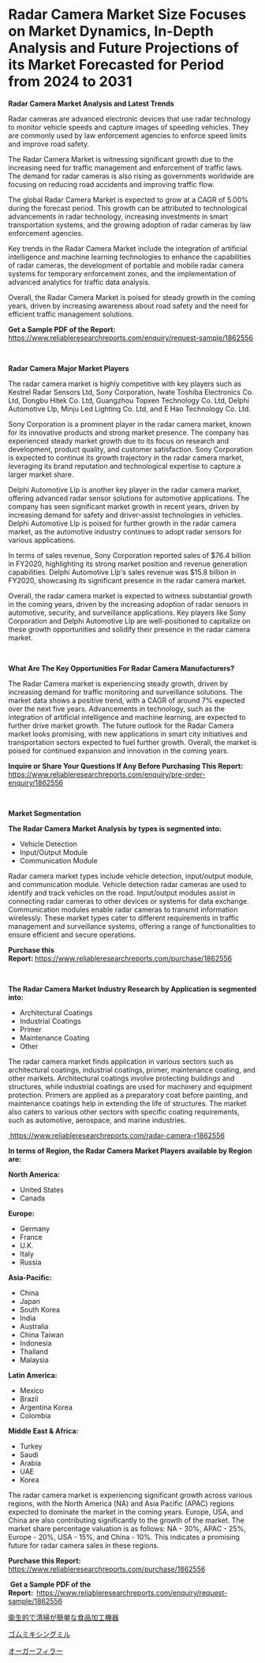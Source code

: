 <p><h1>Radar Camera Market Size Focuses on Market Dynamics, In-Depth Analysis and Future Projections of its Market Forecasted for Period from 2024 to 2031</h1></p><p><strong>Radar Camera Market Analysis and Latest Trends</strong></p>
<p><p>Radar cameras are advanced electronic devices that use radar technology to monitor vehicle speeds and capture images of speeding vehicles. They are commonly used by law enforcement agencies to enforce speed limits and improve road safety.</p><p>The Radar Camera Market is witnessing significant growth due to the increasing need for traffic management and enforcement of traffic laws. The demand for radar cameras is also rising as governments worldwide are focusing on reducing road accidents and improving traffic flow.</p><p>The global Radar Camera Market is expected to grow at a CAGR of 5.00% during the forecast period. This growth can be attributed to technological advancements in radar technology, increasing investments in smart transportation systems, and the growing adoption of radar cameras by law enforcement agencies.</p><p>Key trends in the Radar Camera Market include the integration of artificial intelligence and machine learning technologies to enhance the capabilities of radar cameras, the development of portable and mobile radar camera systems for temporary enforcement zones, and the implementation of advanced analytics for traffic data analysis.</p><p>Overall, the Radar Camera Market is poised for steady growth in the coming years, driven by increasing awareness about road safety and the need for efficient traffic management solutions.</p></p>
<p><strong>Get a Sample PDF of the Report:&nbsp;</strong> <a href="https://www.reliableresearchreports.com/enquiry/request-sample/1862556">https://www.reliableresearchreports.com/enquiry/request-sample/1862556</a></p>
<p>&nbsp;</p>
<p><strong>Radar Camera Major Market Players</strong></p>
<p><p>The radar camera market is highly competitive with key players such as Kestrel Radar Sensors Ltd, Sony Corporation, Iwate Toshiba Electronics Co. Ltd, Dongbu Hitek Co. Ltd, Guangzhou Topxen Technology Co. Ltd, Delphi Automotive Llp, Minju Led Lighting Co. Ltd, and E Hao Technology Co. Ltd.</p><p>Sony Corporation is a prominent player in the radar camera market, known for its innovative products and strong market presence. The company has experienced steady market growth due to its focus on research and development, product quality, and customer satisfaction. Sony Corporation is expected to continue its growth trajectory in the radar camera market, leveraging its brand reputation and technological expertise to capture a larger market share.</p><p>Delphi Automotive Llp is another key player in the radar camera market, offering advanced radar sensor solutions for automotive applications. The company has seen significant market growth in recent years, driven by increasing demand for safety and driver-assist technologies in vehicles. Delphi Automotive Llp is poised for further growth in the radar camera market, as the automotive industry continues to adopt radar sensors for various applications.</p><p>In terms of sales revenue, Sony Corporation reported sales of $76.4 billion in FY2020, highlighting its strong market position and revenue generation capabilities. Delphi Automotive Llp's sales revenue was $15.8 billion in FY2020, showcasing its significant presence in the radar camera market.</p><p>Overall, the radar camera market is expected to witness substantial growth in the coming years, driven by the increasing adoption of radar sensors in automotive, security, and surveillance applications. Key players like Sony Corporation and Delphi Automotive Llp are well-positioned to capitalize on these growth opportunities and solidify their presence in the radar camera market.</p></p>
<p>&nbsp;</p>
<p><strong>What Are The Key Opportunities For Radar Camera Manufacturers?</strong></p>
<p><p>The Radar Camera market is experiencing steady growth, driven by increasing demand for traffic monitoring and surveillance solutions. The market data shows a positive trend, with a CAGR of around 7% expected over the next five years. Advancements in technology, such as the integration of artificial intelligence and machine learning, are expected to further drive market growth. The future outlook for the Radar Camera market looks promising, with new applications in smart city initiatives and transportation sectors expected to fuel further growth. Overall, the market is poised for continued expansion and innovation in the coming years.</p></p>
<p><strong>Inquire or Share Your Questions If Any Before Purchasing This Report:</strong> <a href="https://www.reliableresearchreports.com/enquiry/pre-order-enquiry/1862556">https://www.reliableresearchreports.com/enquiry/pre-order-enquiry/1862556</a></p>
<p>&nbsp;</p>
<p><strong>Market Segmentation</strong></p>
<p><strong>The Radar Camera Market Analysis by types is segmented into:</strong></p>
<p><ul><li>Vehicle Detection</li><li>Input/Output Module</li><li>Communication Module</li></ul></p>
<p><p>Radar camera market types include vehicle detection, input/output module, and communication module. Vehicle detection radar cameras are used to identify and track vehicles on the road. Input/output modules assist in connecting radar cameras to other devices or systems for data exchange. Communication modules enable radar cameras to transmit information wirelessly. These market types cater to different requirements in traffic management and surveillance systems, offering a range of functionalities to ensure efficient and secure operations.</p></p>
<p><strong>Purchase this Report:&nbsp;</strong><a href="https://www.reliableresearchreports.com/purchase/1862556">https://www.reliableresearchreports.com/purchase/1862556</a></p>
<p>&nbsp;</p>
<p><strong>The Radar Camera Market Industry Research by Application is segmented into:</strong></p>
<p><ul><li>Architectural Coatings</li><li>Industrial Coatings</li><li>Primer</li><li>Maintenance Coating</li><li>Other</li></ul></p>
<p><p>The radar camera market finds application in various sectors such as architectural coatings, industrial coatings, primer, maintenance coating, and other markets. Architectural coatings involve protecting buildings and structures, while industrial coatings are used for machinery and equipment protection. Primers are applied as a preparatory coat before painting, and maintenance coatings help in extending the life of structures. The market also caters to various other sectors with specific coating requirements, such as automotive, aerospace, and marine industries.</p></p>
<p><a href="https://www.reliableresearchreports.com/radar-camera-r1862556">&nbsp;https://www.reliableresearchreports.com/radar-camera-r1862556</a></p>
<p><strong>In terms of Region, the Radar Camera Market Players available by Region are:</strong></p>
<p>
    <p> <strong> North America: </strong>
        <ul>
            <li>United States</li>
            <li>Canada</li>
        </ul>
        </p> 
    <p> <strong> Europe: </strong>
        <ul>
            <li>Germany</li>
            <li>France</li>
            <li>U.K.</li>
            <li>Italy</li>
            <li>Russia</li>
        </ul>
        </p> 
    <p> <strong> Asia-Pacific: </strong>
        <ul>
            <li>China</li>
            <li>Japan</li>
            <li>South Korea</li>
            <li>India</li>
            <li>Australia</li>
            <li>China Taiwan</li>
            <li>Indonesia</li>
            <li>Thailand</li>
            <li>Malaysia</li>
        </ul>
        </p> 
    <p> <strong> Latin America: </strong>
        <ul>
            <li>Mexico</li>
            <li>Brazil</li>
            <li>Argentina Korea</li>
            <li>Colombia</li>
        </ul>
        </p> 
    <p> <strong> Middle East & Africa: </strong>
        <ul>
            <li>Turkey</li>
            <li>Saudi</li>
            <li>Arabia</li>
            <li>UAE</li>
            <li>Korea</li>
        </ul>
    </p>
    </p>
<p><p>The radar camera market is experiencing significant growth across various regions, with the North America (NA) and Asia Pacific (APAC) regions expected to dominate the market in the coming years. Europe, USA, and China are also contributing significantly to the growth of the market. The market share percentage valuation is as follows: NA - 30%, APAC - 25%, Europe - 20%, USA - 15%, and China - 10%. This indicates a promising future for radar camera sales in these regions.</p></p>
<p><strong>Purchase this Report: </strong><a href="https://www.reliableresearchreports.com/purchase/1862556">https://www.reliableresearchreports.com/purchase/1862556</a></p>
<p>&nbsp;<strong>Get a Sample PDF of the Report:&nbsp;&nbsp;</strong><a href="https://www.reliableresearchreports.com/enquiry/request-sample/1862556">https://www.reliableresearchreports.com/enquiry/request-sample/1862556</a></p>
<p><strong></strong></p>
<p><p><a href="https://medium.com/@luckeycorbin/%E8%A1%9B%E7%94%9F%E7%9A%84%E3%81%A7%E7%B0%A1%E5%8D%98%E3%81%AB%E6%B8%85%E6%8E%83%E3%81%A7%E3%81%8D%E3%82%8B%E9%A3%9F%E5%93%81%E5%8A%A0%E5%B7%A5%E8%A8%AD%E5%82%99%E5%B8%82%E5%A0%B4%E3%81%AE%E6%B4%9E%E5%AF%9F-%E5%B8%82%E5%A0%B4%E5%8B%95%E5%90%91-%E6%88%90%E9%95%B7-2024%E5%B9%B4%E3%81%8B%E3%82%892031%E5%B9%B4%E3%81%BE%E3%81%A7%E3%81%AE%E4%BA%88%E6%B8%AC-aa85c71c153c">衛生的で清掃が簡単な食品加工機器</a></p><p><a href="https://medium.com/@lonnierami89675202/%E3%83%A9%E3%83%90%E3%83%BC%E3%83%9F%E3%82%AD%E3%82%B7%E3%83%B3%E3%82%B0%E3%83%9F%E3%83%AB%E5%B8%82%E5%A0%B4%E3%81%AE%E5%88%86%E6%9E%90-%E3%82%B0%E3%83%AD%E3%83%BC%E3%83%90%E3%83%AB%E7%94%A3%E6%A5%AD%E3%81%AE%E5%B1%95%E6%9C%9B%E3%81%A8%E4%BA%88%E6%B8%AC-2024%E5%B9%B4%E3%81%8B%E3%82%892031%E5%B9%B4%E3%81%BE%E3%81%A7-20a830f04f1a">ゴムミキシングミル</a></p><p><a href="https://github.com/SarahFahey88/Market-Research-Report-List-1/blob/main/905242421691.md">オーガーフィラー</a></p></p>